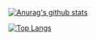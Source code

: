 [![Anurag's github stats](https://github-readme-stats.vercel.app/api?username=rabelisa&&count_private=true&show_icons=true&theme=syntwave)](https://github.com/anuraghazra/github-readme-stats)


[![Top Langs](https://github-readme-stats.vercel.app/api/top-langs/?username=rabelisa&layout=compact&langs_count=10)](https://github.com/anuraghazra/github-readme-stats)

